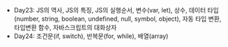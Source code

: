 - Day23: JS의 역사, JS의 특징, JS의 실행순서, 변수(var, let), 상수, 데이터 타입(number, string, boolean, undefined, null, symbol, object), 자동 타입 변환, 타입변환 함수, 자바스크립트의 대화상자
- Day24: 조건문(if, switch), 반복문(for, while), 배열(array)